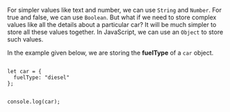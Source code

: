 For simpler values like text and number,
we can use `String` and `Number`.
For true and false,
we can use `Boolean`.
But what if we need to store complex values
like all the details about a particular car?
It will be much simpler to store
all these values together.
In JavaScript,
we can use an `Object` to store such values.

In the example given below,
we are storing the **fuelType** of a `car` object.

<Editor lang="javascript">
<code>
let car = {
  fuelType: "diesel"
};

console.log(car);
</code>
</Editor>